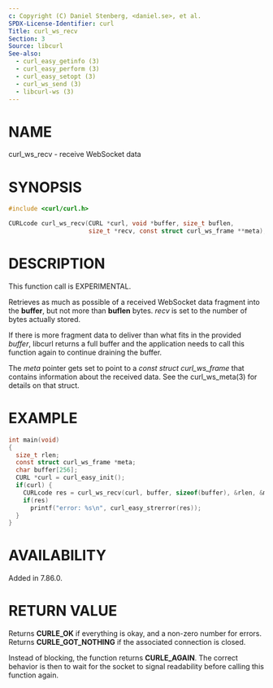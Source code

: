 ```yaml
---
c: Copyright (C) Daniel Stenberg, <daniel.se>, et al.
SPDX-License-Identifier: curl
Title: curl_ws_recv
Section: 3
Source: libcurl
See-also:
  - curl_easy_getinfo (3)
  - curl_easy_perform (3)
  - curl_easy_setopt (3)
  - curl_ws_send (3)
  - libcurl-ws (3)
---
```


# NAME

curl_ws_recv - receive WebSocket data

# SYNOPSIS

~~~c
#include <curl/curl.h>

CURLcode curl_ws_recv(CURL *curl, void *buffer, size_t buflen,
                      size_t *recv, const struct curl_ws_frame **meta);
~~~

# DESCRIPTION

This function call is EXPERIMENTAL.

Retrieves as much as possible of a received WebSocket data fragment into the
**buffer**, but not more than **buflen** bytes. *recv* is set to the
number of bytes actually stored.

If there is more fragment data to deliver than what fits in the provided
*buffer*, libcurl returns a full buffer and the application needs to call
this function again to continue draining the buffer.

The *meta* pointer gets set to point to a *const struct curl_ws_frame*
that contains information about the received data. See the
curl_ws_meta(3) for details on that struct.

# EXAMPLE

~~~c
int main(void)
{
  size_t rlen;
  const struct curl_ws_frame *meta;
  char buffer[256];
  CURL *curl = curl_easy_init();
  if(curl) {
    CURLcode res = curl_ws_recv(curl, buffer, sizeof(buffer), &rlen, &meta);
    if(res)
      printf("error: %s\n", curl_easy_strerror(res));
  }
}
~~~

# AVAILABILITY

Added in 7.86.0.

# RETURN VALUE

Returns **CURLE_OK** if everything is okay, and a non-zero number for
errors. Returns **CURLE_GOT_NOTHING** if the associated connection is
closed.

Instead of blocking, the function returns **CURLE_AGAIN**. The correct
behavior is then to wait for the socket to signal readability before calling
this function again.
